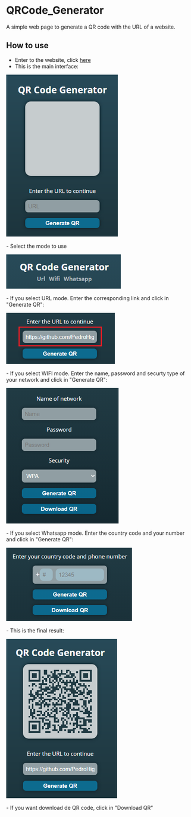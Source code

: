 # QRCode_Generator

A simple web page to generate a QR code with the URL of a website.

## How to use

- Enter to the website, click [here](https://pedrohiguerag.github.io/QRCode_Generator/)
- This is the main interface:
<p>
  <img src="assets/page1.png" />
</p>
- Select the mode to use
<p>
  <img src="assets/page4.png" />
</p>
- If you select URL mode. Enter the corresponding link and click in "Generate QR":
<p>
  <img src="assets/page2.png" />
</p>
- If you select WIFI mode. Enter the name, password and securty type of your network and click in "Generate QR":
<p>
  <img src="assets/page5.png" />
</p>
- If you select Whatsapp mode. Enter the country code and your number and click in "Generate QR":
<p>
  <img src="assets/page6.png" />
</p>
- This is the final result:
<p>
  <img src="assets/page3.png" />
</p>
- If you want download de QR code, click in "Download QR"
